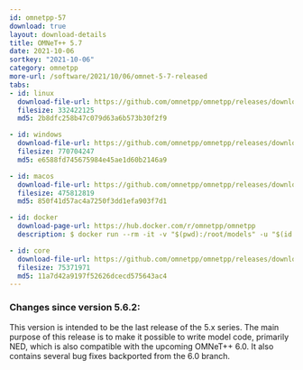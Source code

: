 ```yaml
---
id: omnetpp-57
download: true
layout: download-details
title: OMNeT++ 5.7
date: 2021-10-06
sortkey: "2021-10-06"
category: omnetpp
more-url: /software/2021/10/06/omnet-5-7-released
tabs:
- id: linux
  download-file-url: https://github.com/omnetpp/omnetpp/releases/download/omnetpp-5.7/omnetpp-5.7-linux-x86_64.tgz
  filesize: 332422125
  md5: 2b8dfc258b47c079d63a6b573b30f2f9

- id: windows
  download-file-url: https://github.com/omnetpp/omnetpp/releases/download/omnetpp-5.7/omnetpp-5.7-windows-x86_64.zip
  filesize: 770704247
  md5: e6588fd745675984e45ae1d60b2146a9

- id: macos
  download-file-url: https://github.com/omnetpp/omnetpp/releases/download/omnetpp-5.7/omnetpp-5.7-macos-x86_64.tgz
  filesize: 475812819
  md5: 850f41d57ac4a7250f3dd1efa903f7d1

- id: docker
  download-page-url: https://hub.docker.com/r/omnetpp/omnetpp
  description: $ docker run --rm -it -v "$(pwd):/root/models" -u "$(id -u):$(id -g)" omnetpp/omnetpp:u20.04-5.7

- id: core
  download-file-url: https://github.com/omnetpp/omnetpp/releases/download/omnetpp-5.7/omnetpp-5.7-core.tgz
  filesize: 75371971
  md5: 11a7d42a9197f52626dcecd575643ac4
---
```


### Changes since version 5.6.2:

This version is intended to be the last release of the 5.x series. The main purpose of
this release is to make it possible to write model code, primarily NED, which is also
compatible with the upcoming OMNeT++ 6.0. It also contains several bug fixes backported
from the 6.0 branch.
